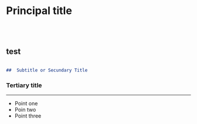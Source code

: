 # Principal title
<br> </br>
## test

```markdown

##  Subtitle or Secundary Title

```

### Tertiary title

---

* Point one
* Poin two
* Point three
